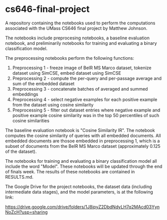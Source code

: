# cs646-final-project

A repository containing the notebooks used to perform the computations associated with the UMass CS646 final project by Matthew Johnson.

The notebooks include preprocesing notebooks, a baseline evaluation notebook, and preliminarily notebooks for training and evaluating a binary classification model.

The preprocessing notebooks perform the following functions:

1) Preprocessing 1 - freeze image of BeIR MS Marco dataset, tokenize dataset using SimCSE, embed dataset using SimCSE
2) Preprocessing 2 - compute the per-query and per-passage average and sum of the embedded dataset
3) Preprocessing 3 - concatenate batches of averaged and summed embeddings
4) Preprocessing 4 - select negative examples for each positive example from the dataset using cosine similarity
5) Preprocessing 5 - filter out dataset entries where negative example and positive example cosine similarity was in the top 50 percentiles of such cosine similarities

The baseline evaluation notebook is "Cosine Similarity IR". The notebook computes the cosine similarity of queries with all embedded documents. All embedded documents are thosoe embedded in preprocessing 1, which is a subset of documents from the BeIR MS Marco dataset (approximately 0.125 of the dataset).

The notebooks for training and evaluating a binary classification model all include the word "Model". These notebooks will be updated through the end of finals week. The results of these notebooks are contained in RESULTS.md.

The Google Drive for the project notebooks, the dataset data (including intermediate data stages), and the model parameters, is at the following link:

https://drive.google.com/drive/folders/1J8ipyZ2DbdNdyLH7q2MAcd03YynNoZcH?usp=sharing
